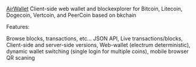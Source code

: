 <a href="http://airwallet.me">AirWallet</a>
Client-side web wallet and blockexplorer for Bitcoin, Litecoin, Dogecoin, Vertcoin, and PeerCoin based on bkchain

Features:

Browse blocks, transactions, etc...
JSON API,
Live transactions/blocks,
Client-side and server-side versions,
Web-wallet (electrum deterministic), dynamic wallet switching (single login for multiple coins), mobile browser QR scaning

